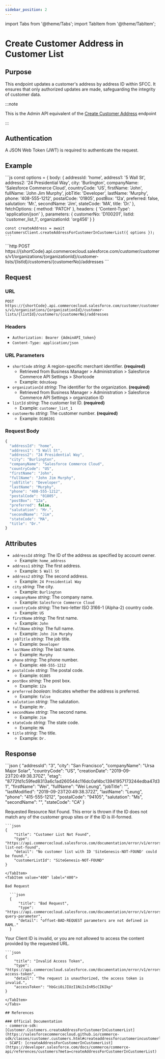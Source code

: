 ```yaml
---
sidebar_position: 2
---
```


import Tabs from '@theme/Tabs';
import TabItem from '@theme/TabItem';

# Create Customer Address in Customer List

## Purpose

This endpoint updates a customer's address by address ID within SFCC. It ensures that only authorized updates are made, safeguarding the integrity of customer data.

:::note

This is the Admin API equivalent of the [Create Customer Address](../ShopperCustomers/create-customer-address.md) endpoint

:::

## Authentication

A JSON Web Token (JWT) is required to authenticate the request.

## Example

<Tabs>
  <TabItem value="commerce-sdk" label="Commerce SDK">
    ```js
    const options = {
      body: {
        addressId: 'home',
        address1: '5 Wall St',
        address2: '24 Presidential Way',
        city: 'Burlington',
        companyName: 'Salesforce Commerce Cloud',
        countryCode: 'US',
        firstName: 'John',
        fullName: 'John Jim Murphy',
        jobTitle: 'Developer',
        lastName: 'Murphy',
        phone: '408-555-1212',
        postalCode: '01805',
        postBox: '12a',
        preferred: false,
        salutation: 'Mr.',
        secondName: 'Jim',
        stateCode: 'MA',
        title: 'Dr.'
      },
      fetchOptions: {
        method: 'PATCH'
      },
      headers: {
        'Content-Type': 'application/json'
      },
      parameters: {
        customerNo: 'D100201',
        listId: 'customer_list_1',
        organizationId: 'org456'
      }
    }

    const createAddress = await customersClient.createAddressForCustomerInCustomerList({ options });
    ```
  </TabItem>
  <TabItem value="scapi" label="SCAPI">
    ```http
    POST https://{shortCode}.api.commercecloud.salesforce.com/customer/customers/v1/organizations/{organizationId}/customer-lists/{listId}/customers/{customerNo}/addresses
    ```
  </TabItem>
</Tabs>

## Request

### URL

``POST https://{shortCode}.api.commercecloud.salesforce.com/customer/customers/v1/organizations/{organizationId}/customer-lists/{listId}/customers/{customerNo}/addresses``

### Headers
- ``Authorization: Bearer {AdminAPI_token}``
- ``Content-Type: application/json``

### URL Parameters

- ``shortCode`` *string*: A region-specific merchant identifier. **(required)**
  - Retrieved from Business Manager > Administration > Salesforce Commerce API Settings > Shortcode
  - Example: ``0dnz6oep``
- ``organizationId`` *string*: The identifier for the organization. **(required)**
  - Retrieved from Business Manager > Administration > Salesforce Commerce API Settings > organization ID
- ``listId`` *string*: The customer list ID. **(required)**
  - Example: ``customer_list_1``
- ``customerNo`` *string*: The customer number. **(required)**
  - Example: ``D100201``

### Request Body

```js
{
  "addressId": "home",
  "address1": "5 Wall St",
  "address2": "24 Presidential Way",
  "city": "Burlington",
  "companyName": "Salesforce Commerce Cloud",
  "countryCode": "US",
  "firstName": "John",
  "fullName": "John Jim Murphy",
  "jobTitle": "Developer",
  "lastName": "Murphy",
  "phone": "408-555-1212",
  "postalCode": "01805",
  "postBox": "12a",
  "preferred": false,
  "salutation": "Mr.",
  "secondName": "Jim",
  "stateCode": "MA",
  "title": "Dr."
}
```
## Attributes

- ``addressId`` *string*: The ID of the address as specified by account owner.
    - Example: ``home_address``
- ``address1`` *string*: The first address.
    - Example: ``5 Wall St``
- ``address2`` *string*: The second address.
    - Example: ``24 Presidential Way``
- ``city`` *string*: The city.
    - Example: ``Burlington``
- ``companyName`` *string*: The company name.
    - Example: ``Salesforce Commerce Cloud``
- ``countryCode`` *string*: The two-letter ISO 3166-1 (Alpha-2) country code.
    - Example: ``US``
- ``firstName`` *string*: The first name.
    - Example: ``John``
- ``fullName`` *string*: The full name.
    - Example: ``John Jim Murphy``
- ``jobTitle`` *string*: The job title.
    - Example: ``Developer``
- ``lastName`` *string*: The last name.
    - Example: ``Murphy``
- ``phone`` *string*: The phone number.
    - Example: ``408-555-1212``
- ``postalCode`` *string*: The postal code.
    - Example: ``01805``
- ``postBox`` *string*: The post box.
    - Example: ``12a``
- ``preferred`` *boolean*: Indicates whether the address is preferred.
    - Example: ``false``
- ``salutation`` *string*: The salutation.
    - Example: ``Mr.``
- ``secondName`` *string*: The second name.
    - Example: ``Jim``
- ``stateCode`` *string*: The state code.
    - Example: ``MA``
- ``title`` *string*: The title.
    - Example: ``Dr.``

## Response

<Tabs>
  <TabItem value="200" label="200">
  ```json
    {
        "addressId": "3",
        "city": "San Francisco",
        "companyName": "Ursa Major Solar",
        "countryCode": "US",
        "creationDate": "2019-09-23T20:49:38.370Z",
        "etag": "8772fd1c59fed8313a6c1ad260544c116dc0af4bc13941957173244edba47d31",
        "firstName": "Wei",
        "fullName": "Wei Leung",
        "jobTitle": "",
        "lastModified": "2019-09-23T20:49:38.372Z",
        "lastName": "Leung",
        "phone": "415-555-1212",
        "postalCode": "94105",
        "salutation": "Ms",
        "secondName": "",
        "stateCode": "CA"
    }
  </TabItem>

  <TabItem value="404" label="404">

  Requested Resource Not Found. This error is thrown if the ID does not match any of the customer group sites or if the ID is ill-formed.

    ```json
    {
        "title": "Customer List Not Found",
        "type": "https://api.commercecloud.salesforce.com/documentation/error/v1/errors/customer-list-not-found",
        "detail": "No customer list with ID 'SiteGenesis-NOT-FOUND' could be found.",
        "customerListId": "SiteGenesis-NOT-FOUND"
    }

  ```
  </TabItem>
  <TabItem value="400" label="400">

  Bad Request

    ```json
    {
        "title": "Bad Request",
        "type": "https://api.commercecloud.salesforce.com/documentation/error/v1/errors/invalid-query-parameter",
        "detail": "offset-BAD-REQUEST parameters are not defined in RAML."
    }

  ```
  </TabItem>
    <TabItem value="401" label="401">

  Your Client ID is invalid, or you are not allowed to access the content provided by the requested URL.

    ```json
    {
        "title": "Invalid Access Token",
        "type": "https://api.commercecloud.salesforce.com/documentation/error/v1/errors/invalid-access-token",
        "detail": "The request is unauthorized, the access token is invalid.",
        "accessToken": "hbGciOiJIUzI1NiIsInR5cCI6Ikp"
    }


  ```
  </TabItem>
</Tabs>

## References

### Official Documentation
- commerce-sdk: [Customer.Customers.createAddressForCustomerInCustomerList](https://salesforcecommercecloud.github.io/commerce-sdk/classes/customer.customers.html#createaddressforcustomerincustomerlist)
- SCAPI: [createAddressForCustomerInCustomerList](https://developer.salesforce.com/docs/commerce/commerce-api/references/customers?meta=createAddressForCustomerInCustomerList)
